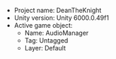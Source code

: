 <!-- UNITY CODE ASSIST INSTRUCTIONS START -->
- Project name: DeanTheKnight
- Unity version: Unity 6000.0.49f1
- Active game object:
  - Name: AudioManager
  - Tag: Untagged
  - Layer: Default
<!-- UNITY CODE ASSIST INSTRUCTIONS END -->